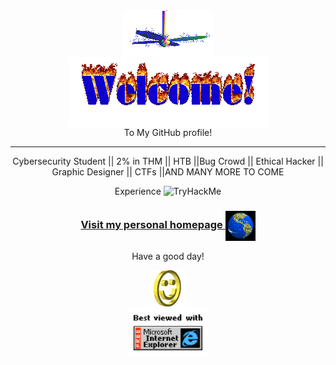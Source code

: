 <div align="center">
<img src="img/fan-1.gif" alt="Fan" align="center">
</div>

<div align="center">
<img src="img/welcome-fire.gif" alt="Welcome" align="center">
</div>

<div align="center">
To My  GitHub profile!
 <hr>


 Cybersecurity Student || 2% in THM || HTB ||Bug Crowd || Ethical Hacker || Graphic Designer || CTFs ||AND MANY MORE TO COME
 </hr>
 <div >
Experience
<img src="https://tryhackme-badges.s3.amazonaws.com/hrishabh57dev.png" alt="TryHackMe">




</div>


<h3 align="center">
<a href="https://github.com/Hrishabh57Dev">Visit my personal homepage

<img src="img/website.gif" alt="Visit homepage" align="center">
</a>
</h3>




<div align="center">
<p>Have a good day!</p>
<div>
<img src="img/smile.gif" alt="Smiley" align="center">
</div>
</div>



<div align="center">
<img src="img/ie.jpg" alt="Best viewed with Microsoft Internet Explorer" align="center" width="128">
</div>
